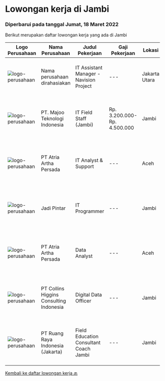 
  # Lowongan kerja di Jambi

  ### Diperbarui pada tanggal Jumat, 18 Maret 2022

  Berikut merupakan daftar lowongan kerja yang ada di Jambi

  |Logo Perusahaan | Nama Perusahaan | Judul Pekerjaan | Gaji Pekerjaan | Lokasi | Deskripsi | Tanggal diunggah | Pranala |
  | -------------- | --------------- | --------------- | --------- | --------- | -------------- | ------- | ----------- |
  |![logo-perusahaan](https://i.ibb.co/sqvTCh9/112815900-stock-vector-no-image-available-icon-flat-vector.webp)|Nama perusahaan dirahasiakan|IT Assistant Manager - Navision Project|---|Jakarta Utara|1.    NEW IT PROJECT INITIATIVES·       Supervise and develop application on process integration or program interoperability, creates performance...|Jumat, 18 Maret 2022|https://www.jobstreet.co.id/id/job/it-assistant-manager-navision-project-3825420?token=0~d3c253dd-d05e-4e8c-96b5-d86fffcf6696&sectionRank=1&jobId=jobstreet-id-job-3825420|
|![logo-perusahaan](https://image-service-cdn.seek.com.au/2a2c8a948d223cf92abbc34c9b4e6cee325386db/ee4dce1061f3f616224767ad58cb2fc751b8d2dc)|PT. Majoo Teknologi Indonesia|IT Field Staff (Jambi)|Rp. 3.200.000-Rp. 4.500.000|Jambi|Deskripsi Pekerjaan: Melakukan instalasi beserta pengaturan software dan hardware majoo. Memberikan edukasi (training) kepada staff / manager/ owner...|Selasa, 15 Maret 2022|https://www.jobstreet.co.id/id/job/it-field-staff-jambi-3820736?token=0~d3c253dd-d05e-4e8c-96b5-d86fffcf6696&sectionRank=2&jobId=jobstreet-id-job-3820736|
|![logo-perusahaan](https://image-service-cdn.seek.com.au/d06df2c3a126b32119a42065ab4ba8b82159e50a/ee4dce1061f3f616224767ad58cb2fc751b8d2dc)|PT Atria Artha Persada|IT Analyst & Support|---|Aceh|Uraian Pekerjaan : Memastikan proses aplikasi bisnis baru maupun existing dapat di implementasikan dengan baik pada suatu proyek dengan melakukan...|Senin, 21 Februari 2022|https://www.jobstreet.co.id/id/job/it-analyst-support-3798179?token=0~d3c253dd-d05e-4e8c-96b5-d86fffcf6696&sectionRank=3&jobId=jobstreet-id-job-3798179|
|![logo-perusahaan](https://i.ibb.co/sqvTCh9/112815900-stock-vector-no-image-available-icon-flat-vector.webp)|Jadi Pintar|IT Programmer|---|Jambi|KUALIFIKASI : Minimal lulusan S1 Teknik Informatika / Sistem Informasi Paham aplikasi Android, PHP, Matlab, dll Siap bekerja keras Memiliki pengalaman...|Selasa, 08 Maret 2022|https://www.jobstreet.co.id/id/job/it-programmer-3812527?token=0~d3c253dd-d05e-4e8c-96b5-d86fffcf6696&sectionRank=4&jobId=jobstreet-id-job-3812527|
|![logo-perusahaan](https://image-service-cdn.seek.com.au/d06df2c3a126b32119a42065ab4ba8b82159e50a/ee4dce1061f3f616224767ad58cb2fc751b8d2dc)|PT Atria Artha Persada|Data Analyst|---|Aceh|Persyaratan : Usia minimal 22 tahun Pendidikan minimal S1/sederajat Diutamakan Pengalaman Minimal 1 Tahun Komunikatif, jujur dan bertanggung jawab...|Senin, 21 Februari 2022|https://www.jobstreet.co.id/id/job/data-analyst-3798176?token=0~d3c253dd-d05e-4e8c-96b5-d86fffcf6696&sectionRank=5&jobId=jobstreet-id-job-3798176|
|![logo-perusahaan](https://image-service-cdn.seek.com.au/48de91c1e494349115b407eb61ebad68acdd2955/ee4dce1061f3f616224767ad58cb2fc751b8d2dc)|PT Collins Higgins Consulting Indonesia|Digital Data Officer|---|Jambi|PT. Collins Higgins Commodities has designed, built and implemented a digital system that supports their field operations sourcing agricultural...|Jumat, 18 Februari 2022|https://www.jobstreet.co.id/id/job/digital-data-officer-3795099?token=0~d3c253dd-d05e-4e8c-96b5-d86fffcf6696&sectionRank=6&jobId=jobstreet-id-job-3795099|
|![logo-perusahaan](https://image-service-cdn.seek.com.au/7eee59ea5934120f389dd02961ddcb6b62946481/ee4dce1061f3f616224767ad58cb2fc751b8d2dc)|PT Ruang Raya Indonesia (Jakarta)|Field Education Consultant Coach Jambi|---|Jambi|Ruangguru is a tech-enabled education company that provides a one-stop learning experience for students to have better access to quality content and...|Kamis, 10 Maret 2022|https://www.jobstreet.co.id/id/job/field-education-consultant-coach-jambi-1030728134?token=0~d3c253dd-d05e-4e8c-96b5-d86fffcf6696&sectionRank=7&jobId=jobstreet-id-job-1030728134|


  [Kembali ke daftar lowongan kerja 🔙](../README.md#daftar-lowongan-kerja)
  
